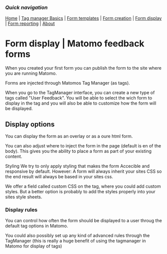 ### *Quick navigation*

[Home](./index.md) | [Tag manager Basics](./tag-manager-basics.md) | [Form templates](./form-templates.md) | [Form creation](./form-creation.md) | [Form display](./form-display.md) | [Form reporting](./form-reporting.md) | [About](./about.md)

# Form display | Matomo feedback forms
When you created your first form you can publish the form to the site where you are running Matomo.

Forms are injected through Matomos Tag Manager (as tags).

When you go to the TagManager interface, you can create a new type of tags called "User Feedback".
You will be able to select the wich form to display in the tag and you will also be able to customize how the form will be displayed.

## Display options

You can display the form as an overlay or as a oure html form.

You can also adjust where to inject the form in the page (default is en of the body). This gives you the ability to place a form as part of your existing content.

Styling
We try to only apply styling that makes the form Accecible and responsive by default.
However: A form will always inherit your sites CSS so the end result will always be based in your sites css.

We offer a field called custom CSS on the tag, where you could add custom styles. But a better option is probably to add the styles properly into your sites style sheets.

### Display rules
You can control how often the form should be displayed to a user throug the default tag options in Matomo.

You could also possibly set up any kind of advanced rules through the TagManager (this is really a huge benefit of using the tagmanager in Matomo for display of tags)


 